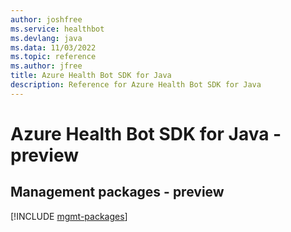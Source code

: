 ```yaml
---
author: joshfree
ms.service: healthbot
ms.devlang: java
ms.data: 11/03/2022
ms.topic: reference
ms.author: jfree
title: Azure Health Bot SDK for Java
description: Reference for Azure Health Bot SDK for Java
---
```

# Azure Health Bot SDK for Java - preview

## Management packages - preview
[!INCLUDE [mgmt-packages](health-bot-mgmt-index.md)]